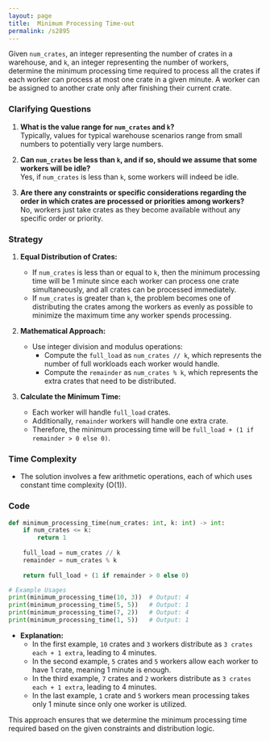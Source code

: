 ```yaml
---
layout: page
title:  Minimum Processing Time-out
permalink: /s2895
---
```

Given `num_crates`, an integer representing the number of crates in a warehouse, and `k`, an integer representing the number of workers, determine the minimum processing time required to process all the crates if each worker can process at most one crate in a given minute. A worker can be assigned to another crate only after finishing their current crate.

### Clarifying Questions
1. **What is the value range for `num_crates` and `k`?**  
   Typically, values for typical warehouse scenarios range from small numbers to potentially very large numbers.

2. **Can `num_crates` be less than `k`, and if so, should we assume that some workers will be idle?**  
   Yes, if `num_crates` is less than `k`, some workers will indeed be idle.

3. **Are there any constraints or specific considerations regarding the order in which crates are processed or priorities among workers?**  
   No, workers just take crates as they become available without any specific order or priority.

### Strategy
1. **Equal Distribution of Crates:**
   - If `num_crates` is less than or equal to `k`, then the minimum processing time will be 1 minute since each worker can process one crate simultaneously, and all crates can be processed immediately.
   - If `num_crates` is greater than `k`, the problem becomes one of distributing the crates among the workers as evenly as possible to minimize the maximum time any worker spends processing.

2. **Mathematical Approach:**
   - Use integer division and modulus operations:
     - Compute the `full_load` as `num_crates // k`, which represents the number of full workloads each worker would handle.
     - Compute the `remainder` as `num_crates % k`, which represents the extra crates that need to be distributed.
   
3. **Calculate the Minimum Time:**
   - Each worker will handle `full_load` crates.
   - Additionally, `remainder` workers will handle one extra crate.
   - Therefore, the minimum processing time will be `full_load + (1 if remainder > 0 else 0)`.

### Time Complexity
- The solution involves a few arithmetic operations, each of which uses constant time complexity \(O(1)\).

### Code
```python
def minimum_processing_time(num_crates: int, k: int) -> int:
    if num_crates <= k:
        return 1
    
    full_load = num_crates // k
    remainder = num_crates % k
    
    return full_load + (1 if remainder > 0 else 0)

# Example Usages
print(minimum_processing_time(10, 3))  # Output: 4
print(minimum_processing_time(5, 5))   # Output: 1
print(minimum_processing_time(7, 2))   # Output: 4
print(minimum_processing_time(1, 5))   # Output: 1
```

- **Explanation:**
  - In the first example, `10` crates and `3` workers distribute as `3 crates each + 1 extra`, leading to 4 minutes.
  - In the second example, `5` crates and `5` workers allow each worker to have 1 crate, meaning 1 minute is enough.
  - In the third example, `7` crates and `2` workers distribute as `3 crates each + 1 extra`, leading to 4 minutes.
  - In the last example, `1` crate and `5` workers mean processing takes only 1 minute since only one worker is utilized.

This approach ensures that we determine the minimum processing time required based on the given constraints and distribution logic.